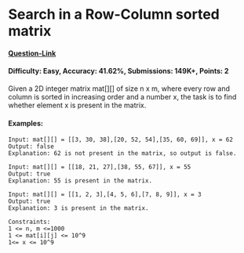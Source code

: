 # Search in a Row-Column sorted matrix
#### [Question-Link](https://www.geeksforgeeks.org/problems/search-in-a-matrix17201720/1)
#### Difficulty: Easy, Accuracy: 41.62%, Submissions: 149K+, Points: 2

Given a 2D integer matrix mat[][] of size n x m, where every row and column is sorted in increasing order and a number x, the task is to find whether element x is present in the matrix.

#### Examples:
```
Input: mat[][] = [[3, 30, 38],[20, 52, 54],[35, 60, 69]], x = 62
Output: false
Explanation: 62 is not present in the matrix, so output is false.
```
```
Input: mat[][] = [[18, 21, 27],[38, 55, 67]], x = 55
Output: true
Explanation: 55 is present in the matrix.
```
```
Input: mat[][] = [[1, 2, 3],[4, 5, 6],[7, 8, 9]], x = 3
Output: true
Explanation: 3 is present in the matrix.
```
```
Constraints:
1 <= n, m <=1000
1 <= mat[i][j] <= 10^9
1<= x <= 10^9
```
